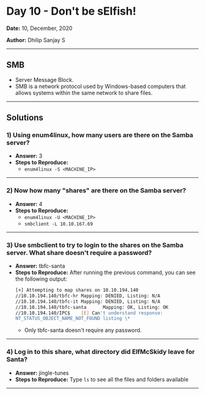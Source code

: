 # Day 10 - Don't be sElfish!

**Date:** 10, December, 2020

**Author:** Dhilip Sanjay S

---

## SMB
- Server Message Block.
- SMB is a network protocol used by Windows-based computers that allows systems within the same network to share files.

--- 
## Solutions

### 1) Using enum4linux, how many users are there on the Samba server?
- **Answer:** 3
- **Steps to Reproduce:** 
    - `enum4linux -S <MACHINE_IP>`
    
---
### 2) Now how many "shares" are there on the Samba server?
- **Answer:** 4
- **Steps to Reproduce:** 
    - `enum4linux -U <MACHINE_IP>`
    - `smbclient -L 10.10.167.69`

---
### 3) Use smbclient to try to login to the shares on the Samba server. What share doesn't require a password?
- **Answer:** tbfc-santa
- **Steps to Reproduce:** After running the previous command, you can see the following output:
    ```bash
    [+] Attempting to map shares on 10.10.194.140
    //10.10.194.140/tbfc-hr Mapping: DENIED, Listing: N/A
    //10.10.194.140/tbfc-it Mapping: DENIED, Listing: N/A
    //10.10.194.140/tbfc-santa      Mapping: OK, Listing: OK
    //10.10.194.140/IPC$    [E] Can't understand response:
    NT_STATUS_OBJECT_NAME_NOT_FOUND listing \*
    ```
    - Only tbfc-santa doesn't require any password.

---
### 4) Log in to this share, what directory did ElfMcSkidy leave for Santa?
- **Answer:** jingle-tunes
- **Steps to Reproduce:** Type `ls` to see all the files and folders available 

---